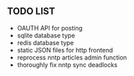 

## TODO LIST ##

* OAUTH API for posting
* sqlite database type
* redis database type
* static JSON files for http frontend
* reprocess nntp articles admin function
* thoroughly fix nntp sync deadlocks

